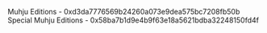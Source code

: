 Muhju Editions - 0xd3da7776569b24260a073e9dea575bc7208fb50b
Special Muhju Editions - 0x58ba7b1d9e4b9f63e18a5621bdba32248150fd4f